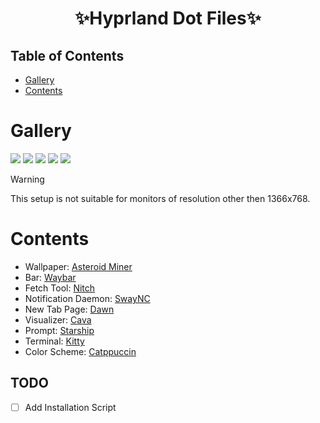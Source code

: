 <div align="center">
    <h1>✨Hyprland Dot Files✨</h1>
    <h3></h3>
</div>

## Table of Contents
- [Gallery](#gallery)
- [Contents](#contents)

# Gallery
![](https://github.com/l6174/hyprdots/blob/main/Pictures/Screenshots/preview1.png)
![](https://github.com/l6174/hyprdots/blob/main/Pictures/Screenshots/preview2.png)
![](https://github.com/l6174/hyprdots/blob/main/Pictures/Screenshots/preview3.png)
![](https://github.com/l6174/hyprdots/blob/main/Pictures/Screenshots/preview4.png)
![](https://github.com/l6174/hyprdots/blob/main/Pictures/Screenshots/preview5.png)

> [!warning]
> This setup is not suitable for monitors of resolution other then 1366x768.

# Contents
- Wallpaper: [Asteroid Miner](https://github.com/l6174/hyprdots/blob/main/Wallpapers/Favourite/CatppuccinMocha-Kurzgesagt-AsteroidMiner.png)
- Bar: [Waybar](https://github.com/Alexays/Waybar)
- Fetch Tool: [Nitch](https://github.com/ssleert/nitch)
- Notification Daemon: [SwayNC](https://github.com/catppuccin/swaync)
- New Tab Page: [Dawn](https://github.com/l6174/startpage)
- Visualizer: [Cava](https://github.com/karlstav/cava)
- Prompt: [Starship](https://starship.rs/)
- Terminal: [Kitty](https://sw.kovidgoyal.net/kitty/)
- Color Scheme: [Catppuccin](https://catppuccin.com)

## TODO
- [ ] Add Installation Script
